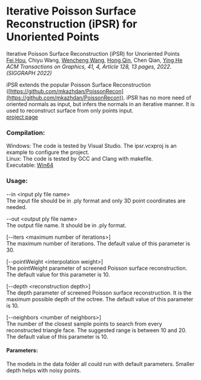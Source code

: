# Iterative Poisson Surface Reconstruction (iPSR) for Unoriented Points

Iterative Poisson Surface Reconstruction (iPSR) for Unoriented Points  
[Fei Hou](https://lcs.ios.ac.cn/~houf/),    Chiyu Wang,    [Wencheng Wang](https://lcs.ios.ac.cn/~whn/),    [Hong Qin](https://www3.cs.stonybrook.edu/~qin/),    Chen Qian,    [Ying He](https://personal.ntu.edu.sg/yhe/)  
*ACM Transactions on Graphics, 41, 4, Article 128, 13 pages, 2022. (SIGGRAPH 2022)*

iPSR extends the popular Poisson Surface Reconstruction ([https://github.com/mkazhdan/PoissonRecon](https://github.com/mkazhdan/PoissonRecon)). iPSR has no more need of oriented normals as input, but infers the normals in an iterative manner. It is used to reconstruct surface from only points input.  
[project page](https://lcs.ios.ac.cn/~houf/pages/ipsr/index.html)

### Compilation:
Windows: The code is tested by Visual Studio. The ipsr.vcxproj is an example to configure the project.  
Linux: The code is tested by GCC and Clang with makefile.  
Executable: [Win64](https://lcs.ios.ac.cn/~houf/pages/ipsr/iPSR.zip)

### Usage:
\-\-in &lt;input ply file name&gt;  
The input file should be in .ply format and only 3D point coordinates are needed.

\-\-out &lt;output ply file name&gt;  
The output file name. It should be in .ply format.

\[\-\-iters &lt;maximum number of iterations&gt;\]  
The maximum number of iterations. The default value of this parameter is 30.

\[\-\-pointWeight &lt;interpolation weight&gt;\]  
The pointWeight parameter of screened Poisson surface reconstruction. The default value for this parameter is 10.

\[\-\-depth &lt;reconstruction depth&gt;\]  
The depth parameter of screened Poisson surface reconstruction. It is the maximum possible depth of the octree. The default value of this parameter is 10.

\[\-\-neighbors &lt;number of neighbors&gt;\]  
The number of the closest sample points to search from every reconstructed triangle face. The suggested range is between 10 and 20. The default value of this parameter is 10.

#### Parameters:
The models in the data folder all could run with default parameters. Smaller depth helps with noisy points.
